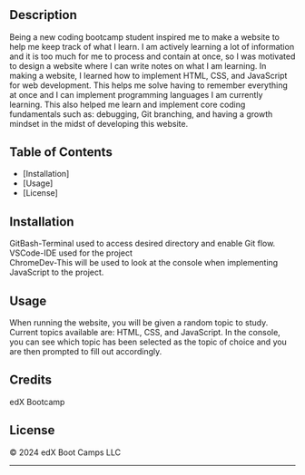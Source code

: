 # <Prework Study Guide Webpage>

## Description
Being a new coding bootcamp student inspired me to make a website to help me keep track of what I learn. I am actively learning a lot of information and it is too much for me to process and contain at once, so I was motivated to design a website where I can write notes on what I am learning. In making a website, I learned how to implement HTML, CSS, and JavaScript for web development. This helps me solve having to remember everything at once and I can implement programming languages I am currently learning. This also helped me learn and implement core coding fundamentals such as: debugging, Git branching, and having a growth mindset in the midst of developing this website.

## Table of Contents 
- [Installation]
- [Usage]
- [License]

## Installation

GitBash-Terminal used to access desired directory and enable Git flow.
VSCode-IDE used for the project  
ChromeDev-This will be used to look at the console when implementing JavaScript to the project.

## Usage

When running the website, you will be given a random topic to study. Current topics available are: HTML, CSS, and JavaScript. In the console, you can see which topic has been selected as the topic of choice and you are then prompted to fill out accordingly.

## Credits

edX Bootcamp


## License

© 2024 edX Boot Camps LLC

---